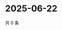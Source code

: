 # 2025-06-22

共 0 条

<!-- BEGIN ZHIHUQUESTIONS -->
<!-- 最后更新时间 Sun Jun 22 2025 18:11:17 GMT+0800 (China Standard Time) -->

<!-- END ZHIHUQUESTIONS -->
